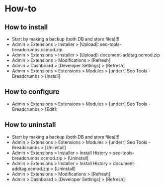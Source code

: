 # How-to

## How to install
* Start by making a backup (both DB and store files)!!!
* Admin > Extensions > Installer > [Upload]: seo-tools-breadcrumbs.ocmod.zip
* Admin > Extensions > Installer > [Upload]: document-addtag.ocmod.zip
* Admin > Extensions > Modifications > [Refresh]
* Admin > Dashboard > [Developer Settings] > [Refresh]
* Admin > Extensions > Extensions > Modules > [underr] Seo Tools - Breadcrumbs > [Install]

## How to configure
* Admin > Extensions > Extensions > Modules > [underr] Seo Tools - Breadcrumbs > [Edit]:

## How to uninstall
* Start by making a backup (both DB and store files)!!!
* Admin > Extensions > Extensions > Modules > [underr] Seo Tools - Breadcrumbs > [Uninstall]
* Admin > Extensions > Installer > Install History > seo-tools-breadcrumbs.ocmod.zip > [Uninstall]
* Admin > Extensions > Installer > Install History > document-addtag.ocmod.zip > [Uninstall]
* Admin > Extensions > Modifications > [Refresh]
* Admin > Dashboard > [Developer Settings] > [Refresh]

